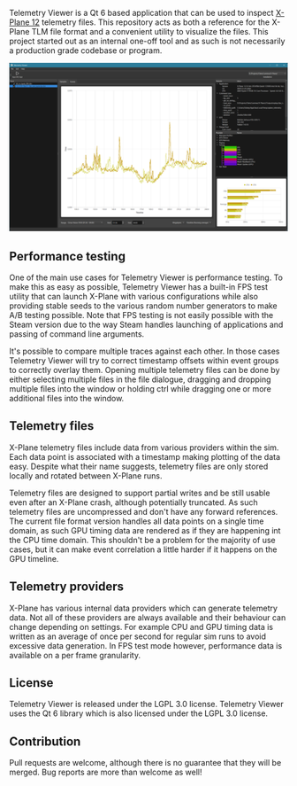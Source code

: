 Telemetry Viewer is a Qt 6 based application that can be used to inspect [X-Plane 12](https://x-plane.com) telemetry files. This repository acts as both a reference for the X-Plane TLM file format and a convenient utility to visualize the files. This project started out as an internal one-off tool and as such is not necessarily a production grade codebase or program.

![Document Window](screenshots/main-window.png)

## Performance testing
One of the main use cases for Telemetry Viewer is performance testing. To make this as easy as possible, Telemetry Viewer has a built-in FPS test utility that can launch X-Plane with various configurations while also providing stable seeds to the various random number generators to make A/B testing possible. Note that FPS testing is not easily possible with the Steam version due to the way Steam handles launching of applications and passing of command line arguments.

It's possible to compare multiple traces against each other. In those cases Telemetry Viewer will try to correct timestamp offsets within event groups to correctly overlay them. Opening multiple telemetry files can be done by either selecting multiple files in the file dialogue, dragging and dropping multiple files into the window or holding ctrl while dragging one or more additional files into the window.

## Telemetry files
X-Plane telemetry files include data from various providers within the sim. Each data point is associated with a timestamp making plotting of the data easy. Despite what their name suggests, telemetry files are only stored locally and rotated between X-Plane runs.

Telemetry files are designed to support partial writes and be still usable even after an X-Plane crash, although potentially truncated. As such telemetry files are uncompressed and don't have any forward references. The current file format version handles all data points on a single time domain, as such GPU timing data are rendered as if they are happening int the CPU time domain. This shouldn't be a problem for the majority of use cases, but it can make event correlation a little harder if it happens on the GPU timeline.

## Telemetry providers
X-Plane has various internal data providers which can generate telemetry data. Not all of these providers are always available and their behaviour can change depending on settings. For example CPU and GPU timing data is written as an average of once per second for regular sim runs to avoid excessive data generation. In FPS test mode however, performance data is available on a per frame granularity.

## License
Telemetry Viewer is released under the LGPL 3.0 license. Telemetry Viewer uses the Qt 6 library which is also licensed under the LGPL 3.0 license.

## Contribution
Pull requests are welcome, although there is no guarantee that they will be merged. Bug reports are more than welcome as well!